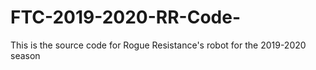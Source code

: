 # FTC-2019-2020-RR-Code-
This is the source code for Rogue Resistance's robot for the 2019-2020 season
